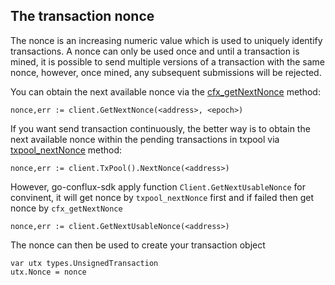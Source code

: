 ## The transaction nonce 

The nonce is an increasing numeric value which is used to uniquely identify transactions. A nonce can only be used once and until a transaction is mined, it is possible to send multiple versions of a transaction with the same nonce, however, once mined, any subsequent submissions will be rejected.

You can obtain the next available nonce via the [cfx_getNextNonce](https://developer.confluxnetwork.org/conflux-doc/docs/json_rpc#cfx_getnextnonce) method:

```golang
nonce,err := client.GetNextNonce(<address>, <epoch>)
```
If you want send transaction continuously, the better way is to obtain the next available nonce within the pending transactions in txpool via [txpool_nextNonce](https://developer.confluxnetwork.org/conflux-doc/docs/RPCs/txpool_rpc#txpool_nextnonce) method:
```golang
nonce,err := client.TxPool().NextNonce(<address>)
```

However, go-conflux-sdk apply function `Client.GetNextUsableNonce` for convinent, it will get nonce by `txpool_nextNonce` first and if failed then get nonce by `cfx_getNextNonce`
```golang
nonce,err := client.GetNextUsableNonce(<address>)
```

The nonce can then be used to create your transaction object
```golang
var utx types.UnsignedTransaction
utx.Nonce = nonce
```